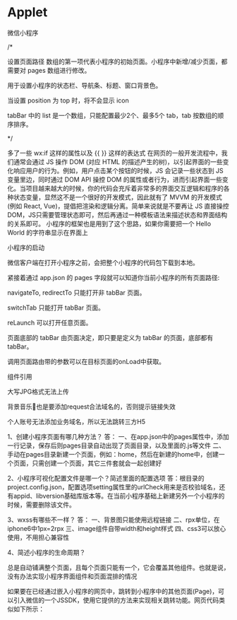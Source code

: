 # Applet
微信小程序

/*

设置页面路径 数组的第一项代表小程序的初始页面。小程序中新增/减少页面，都需要对 pages 数组进行修改。

用于设置小程序的状态栏、导航条、标题、窗口背景色。

当设置 position 为 top 时，将不会显示 icon

tabBar 中的 list 是一个数组，只能配置最少2个、最多5个 tab，tab 按数组的顺序排序。      

*/

多了一些 wx:if 这样的属性以及 {{ }} 这样的表达式 在网页的一般开发流程中，我们通常会通过 JS 操作 DOM (对应 HTML 的描述产生的树)，以引起界面的一些变化响应用户的行为。例如，用户点击某个按钮的时候，JS 会记录一些状态到 JS 变量里边，同时通过 DOM API 操控 DOM 的属性或者行为，进而引起界面一些变化。当项目越来越大的时候，你的代码会充斥着非常多的界面交互逻辑和程序的各种状态变量，显然这不是一个很好的开发模式，因此就有了 MVVM 的开发模式(例如 React, Vue)，提倡把渲染和逻辑分离。简单来说就是不要再让 JS 直接操控 DOM，JS只需要管理状态即可，然后再通过一种模板语法来描述状态和界面结构的关系即可。 小程序的框架也是用到了这个思路，如果你需要把一个 Hello World 的字符串显示在界面上

小程序的启动

微信客户端在打开小程序之前，会把整个小程序的代码包下载到本地。

紧接着通过 app.json 的 pages 字段就可以知道你当前小程序的所有页面路径:

navigateTo, redirectTo 只能打开非 tabBar 页面。

switchTab 只能打开 tabBar 页面。

reLaunch 可以打开任意页面。

页面底部的 tabBar 由页面决定，即只要是定义为 tabBar 的页面，底部都有 tabBar。

调用页面路由带的参数可以在目标页面的onLoad中获取。

组件引用

大写JPG格式无法上传

背景音乐🎵也是要添加request合法域名的，否则提示链接失效

个人账号无法添加业务域名，所以无法跳转三方H5

1、创建小程序页面有哪几种方法？
答：
一、在app.json中的pages属性中，添加一行记录，保存后则pages目录自动出现了页面目录，以及里面的.js等文件
二、手动在pages目录新建一个页面，例如：home，然后在新建的home中，创建一个页面，只需创建一个页面，其它三件套就会一起创建好

2、小程序可视化配置文件是哪一个？简述里面的配置选项
答：根目录的project.config.json，配置选项setting属性里的urlCheck用来是否校验域名，还有appid、libversion基础库版本等。在当前小程序基础上新建另外一个小程序的时候，需要删除该文件。

3、wxss有哪些不一样？
答：
一、背景图只能使用远程链接
二、rpx单位，在iphone6中1px=2rpx
三、image组件自带width和height样式
四、css3可以放心使用，不用担心兼容性

4、简述小程序的生命周期？

<web-view>总是自动铺满整个页面，且每个页面只能有一个<web-view>，它会覆盖其他组件。也就是说，没有办法实现小程序界面组件和<web-view>页面混排的情况

如果要在已经通过<web-view>嵌入小程序的网页中，跳转到小程序中的其他页面(Page)，可以引入微信的一个JSSDK，使用它提供的方法来实现相关跳转功能。网页代码类似如下所示：

<!-- html代码中引入JS SDK -->
<script type="text/javascript" src="https://res.wx.qq.com/open/js/jweixin-1.3.0.js"></script>

<script>
// 跳转到小程序的一个页面
wx.miniProgram.navigateTo({url: '/path/to/page'})
</script>


